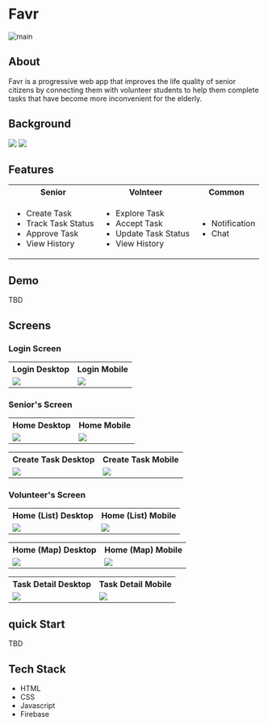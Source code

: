 # Favr
![main](https://github.com/user-attachments/assets/d2a79e4e-23aa-4ebe-8f35-30724f0455b3)


## About
Favr is a progressive web app that improves the life quality of senior citizens by connecting them with volunteer students to help them complete tasks that have become more inconvenient for the elderly.

## Background
<img src="https://github.com/user-attachments/assets/0d805f71-91b3-4f02-9a33-152782fd17b6" />
<img src="https://github.com/user-attachments/assets/6f753f2d-9cd2-4dde-b5e1-543eeac6a1cf" />

## Features
<table style="width:100%;">
    <tr>
        <th>Senior</th>
        <th>Volnteer</th>
        <th>Common</th>
    </tr>
    <tr>
        <td>
            <ul>
                <li>Create Task</li>
                <li>Track Task Status</li>
                <li>Approve Task</li>
                <li>View History</li>
            </ul>
        </td>
        <td>
            <ul>
                <li>Explore Task</li>
                <li>Accept Task</li>
                <li>Update Task Status</li>
                <li>View History</li>
            </ul>
        </td>
        <td>
            <ul>
                <li>Notification</li>
                <li>Chat</li>
            </ul>
        </td>
    </tr>
</table>

## Demo
TBD

## Screens
### Login Screen
<table>  
    <th>Login Desktop</th>
    <th>Login Mobile</th>
    <tr>
        <td>
            <img src="https://github.com/user-attachments/assets/c24346ac-1bed-4819-aa27-1f3f75645049" />
        </td>
        <td>
            <img src="https://github.com/user-attachments/assets/c6643a28-b3ab-4481-8161-24cf6daa5e60" />
        </td>
    </tr>
</table>

### Senior's Screen
<table>  
    <th>Home Desktop</th>
    <th>Home Mobile</th>
    <tr>
        <td>
            <img src="https://github.com/user-attachments/assets/72f41722-0704-424f-9226-69ec5a11af44"/>
        </td>
        <td>
            <img src="https://github.com/user-attachments/assets/d22ee5b6-02b9-4159-845d-672c30af11e5"/>
        </td>
    </tr>
</table>

<table>  
    <th>Create Task Desktop</th>
    <th>Create Task Mobile</th>
    <tr>
        <td>
            <img src="https://github.com/user-attachments/assets/5e2ca7f6-ba3d-4342-b80d-a1e23072e5b7"/>
        </td>
        <td>
            <img src="https://github.com/user-attachments/assets/0aeffe01-7138-4fa6-96b1-e7b9b36ca7a4"/>
        </td>
    </tr>
</table>

### Volunteer's Screen
<table>  
    <th>Home (List) Desktop</th>
    <th>Home (List) Mobile</th>
    <tr>
        <td>
            <img src="https://github.com/user-attachments/assets/4e789a75-69ea-4986-ad0c-950d91441555"/>
        </td>
        <td>
            <img src="https://github.com/user-attachments/assets/b32da5b2-894a-4b5e-8a35-25ebeda19ea0"/>
        </td>
    </tr>
</table>

<table>  
    <th>Home (Map) Desktop</th>
    <th>Home (Map) Mobile</th>
    <tr>
        <td>
            <img src="https://github.com/user-attachments/assets/a0c7d731-5e62-462e-8d79-1f7dc4295b37"/>
        </td>
        <td>
            <img src="https://github.com/user-attachments/assets/5004828e-2096-487d-b996-5a0849426413"/>
        </td>
    </tr>
</table>

<table>  
    <th>Task Detail Desktop</th>
    <th>Task Detail Mobile</th>
    <tr>
        <td>
            <img src="https://github.com/user-attachments/assets/c9b13912-313b-46f4-9928-7109fd0936a1"/>
        </td>
        <td>
            <img src="https://github.com/user-attachments/assets/47886985-caa7-4b63-8b21-729185a33af7"/>
        </td>
    </tr>
</table>

## quick Start
TBD

## Tech Stack
* HTML
* CSS
* Javascript
* Firebase

